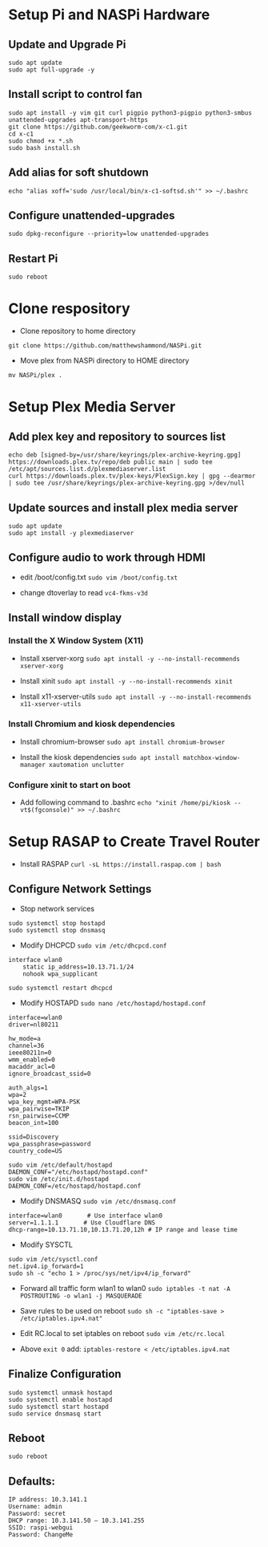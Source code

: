 # Setup Pi and NASPi Hardware
## Update and Upgrade Pi
```
sudo apt update
sudo apt full-upgrade -y
```
## Install script to control fan
```
sudo apt install -y vim git curl pigpio python3-pigpio python3-smbus unattended-upgrades apt-transport-https
git clone https://github.com/geekworm-com/x-c1.git 
cd x-c1
sudo chmod +x *.sh
sudo bash install.sh
```
## Add alias for soft shutdown
```
echo "alias xoff='sudo /usr/local/bin/x-c1-softsd.sh'" >> ~/.bashrc 
```
## Configure unattended-upgrades
```
sudo dpkg-reconfigure --priority=low unattended-upgrades
```
## Restart Pi
`sudo reboot`

# Clone respository
- Clone repository to home directory
```
git clone https://github.com/matthewshammond/NASPi.git
```

- Move plex from NASPi directory to HOME directory
```
mv NASPi/plex .
```

# Setup Plex Media Server
## Add plex key and repository to sources list
```
echo deb [signed-by=/usr/share/keyrings/plex-archive-keyring.gpg] https://downloads.plex.tv/repo/deb public main | sudo tee /etc/apt/sources.list.d/plexmediaserver.list
curl https://downloads.plex.tv/plex-keys/PlexSign.key | gpg --dearmor | sudo tee /usr/share/keyrings/plex-archive-keyring.gpg >/dev/null
```

## Update sources and install plex media server
```
sudo apt update
sudo apt install -y plexmediaserver
```

## Configure audio to work through HDMI
- edit /boot/config.txt
```sudo vim /boot/config.txt```

- change dtoverlay to read
```vc4-fkms-v3d```

## Install window display
### Install the X Window System (X11)
- Install xserver-xorg 
```sudo apt install -y --no-install-recommends xserver-xorg```

- Install xinit
```sudo apt install -y --no-install-recommends xinit```

- Install x11-xserver-utils 
```sudo apt install -y --no-install-recommends x11-xserver-utils```

### Install Chromium and kiosk dependencies
- Install chromium-browser
```sudo apt install chromium-browser```

- Install the kiosk dependencies
```sudo apt install matchbox-window-manager xautomation unclutter```

### Configure xinit to start on boot
- Add following command to .bashrc
```echo "xinit /home/pi/kiosk -- vt$(fgconsole)" >> ~/.bashrc```



# Setup RASAP to Create Travel Router
- Install RASPAP
```curl -sL https://install.raspap.com | bash```

## Configure Network Settings
- Stop network services
```
sudo systemctl stop hostapd
sudo systemctl stop dnsmasq
```

- Modify DHCPCD
```sudo vim /etc/dhcpcd.conf```
```
interface wlan0
    static ip_address=10.13.71.1/24
    nohook wpa_supplicant
```
```sudo systemctl restart dhcpcd```

- Modify HOSTAPD
```sudo nano /etc/hostapd/hostapd.conf```
```
interface=wlan0
driver=nl80211

hw_mode=a
channel=36
ieee80211n=0
wmm_enabled=0
macaddr_acl=0
ignore_broadcast_ssid=0

auth_algs=1
wpa=2
wpa_key_mgmt=WPA-PSK
wpa_pairwise=TKIP
rsn_pairwise=CCMP
beacon_int=100

ssid=Discovery
wpa_passphrase=password
country_code=US
```

```
sudo vim /etc/default/hostapd
DAEMON_CONF="/etc/hostapd/hostapd.conf"
sudo vim /etc/init.d/hostapd
DAEMON_CONF=/etc/hostapd/hostapd.conf
```

- Modify DNSMASQ
```sudo vim /etc/dnsmasq.conf```
```
interface=wlan0       # Use interface wlan0
server=1.1.1.1       # Use Cloudflare DNS
dhcp-range=10.13.71.10,10.13.71.20,12h # IP range and lease time
```

- Modify SYSCTL
```
sudo vim /etc/sysctl.conf
net.ipv4.ip_forward=1
sudo sh -c "echo 1 > /proc/sys/net/ipv4/ip_forward"
```

- Forward all traffic form wlan1 to wlan0
```sudo iptables -t nat -A POSTROUTING -o wlan1 -j MASQUERADE```

- Save rules to be used on reboot
```sudo sh -c "iptables-save > /etc/iptables.ipv4.nat"```

- Edit RC.local to set iptables on reboot
```sudo vim /etc/rc.local```
- Above `exit 0` add:
```iptables-restore < /etc/iptables.ipv4.nat```

## Finalize Configuration
```
sudo systemctl unmask hostapd
sudo systemctl enable hostapd
sudo systemctl start hostapd
sudo service dnsmasq start
```

## Reboot
```sudo reboot```

## Defaults:
```
IP address: 10.3.141.1
Username: admin
Password: secret
DHCP range: 10.3.141.50 — 10.3.141.255
SSID: raspi-webgui
Password: ChangeMe
```
